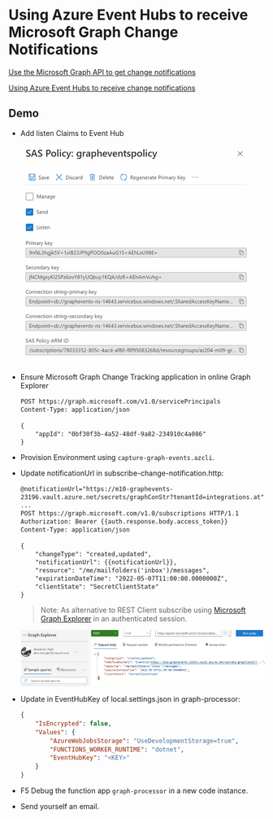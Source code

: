 # Using Azure Event Hubs to receive Microsoft Graph Change Notifications

[Use the Microsoft Graph API to get change notifications](https://docs.microsoft.com/en-us/graph/api/resources/webhooks?view=graph-rest-1.0)

[Using Azure Event Hubs to receive change notifications](https://docs.microsoft.com/en-us/graph/change-notifications-delivery)

## Demo

- Add listen Claims to Event Hub

    ![listen](_images/listen-claims.png)

- Ensure Microsoft Graph Change Tracking application in online Graph Explorer
    ```
    POST https://graph.microsoft.com/v1.0/servicePrincipals
    Content-Type: application/json

    {
        "appId": "0bf30f3b-4a52-48df-9a82-234910c4a086"
    }
    ```
- Provision Environment using `capture-graph-events.azcli`.

- Update notificationUrl in subscribe-change-notification.http:

    ```
    @notificationUrl="https://m10-graphevents-23196.vault.azure.net/secrets/graphConStr?tenantId=integrations.at"
    ...
    POST https://graph.microsoft.com/v1.0/subscriptions HTTP/1.1
    Authorization: Bearer {{auth.response.body.access_token}}
    Content-Type: application/json

    {
        "changeType": "created,updated",
        "notificationUrl": {{notificationUrl}},
        "resource": "/me/mailfolders('inbox')/messages",
        "expirationDateTime": "2022-05-07T11:00:00.0000000Z",
        "clientState": "SecretClientState"
    }
    ```
    >Note: As alternative to REST Client subscribe using [Microsoft Graph Explorer](https://developer.microsoft.com/en-us/graph/graph-explorer) in an authenticated session.

    ![subscription](_images/subscription.jpg)

- Update in EventHubKey of local.settings.json in graph-processor: 

    ```json
    {
        "IsEncrypted": false,
        "Values": {
            "AzureWebJobsStorage": "UseDevelopmentStorage=true",
            "FUNCTIONS_WORKER_RUNTIME": "dotnet",
            "EventHubKey": "<KEY>"
        }
    }
    ```

- F5 Debug the function app `graph-processor` in a new code instance.

- Send yourself an email.
